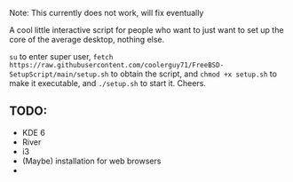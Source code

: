 Note: This currently does not work, will fix eventually

A cool little interactive script for people who want to just want to set up the core of the average desktop, nothing else.

```su``` to enter super user, ```fetch https://raw.githubusercontent.com/coolerguy71/FreeBSD-SetupScript/main/setup.sh``` to obtain the script, and ```chmod +x setup.sh``` to make it executable, and ```./setup.sh``` to start it. Cheers.

## TODO:
- KDE 6
- River
- i3
- (Maybe) installation for web browsers
- 
